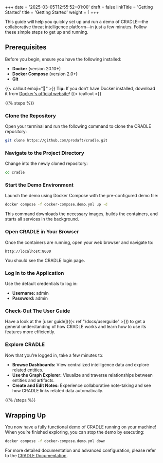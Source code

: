 +++
date = '2025-03-05T12:55:52+01:00'
draft = false
linkTitle = 'Getting Started'
title = 'Getting Started'
weight = 1
+++

This guide will help you quickly set up and run a demo of CRADLE—the collaborative threat intelligence platform—in just a few minutes. Follow these simple steps to get up and running.

## Prerequisites

Before you begin, ensure you have the following installed:

- **Docker** (version 20.10+)
- **Docker Compose** (version 2.0+)
- **Git**

{{< callout emoji="🐋" >}} **Tip:** If you don’t have Docker installed, download it from [Docker's official website](https://www.docker.com/)! {{< /callout >}}


{{% steps %}}

### Clone the Repository
Open your terminal and run the following command to clone the CRADLE repository:
```sh
git clone https://github.com/prodaft/cradle.git
```

### Navigate to the Project Directory
Change into the newly cloned repository:
```sh
cd cradle
```

### Start the Demo Environment
Launch the demo using Docker Compose with the pre-configured demo file:
```sh
docker compose -f docker-compose.demo.yml up -d
```
This command downloads the necessary images, builds the containers, and starts all services in the background.

### Open CRADLE in Your Browser
Once the containers are running, open your web browser and navigate to:
```
http://localhost:8000
```
You should see the CRADLE login page.

### Log In to the Application
Use the default credentials to log in:
- **Username:** admin
- **Password:** admin

### Check-Out The User Guide

Have a look at the [user guide]({{< ref "/docs/userguide" >}}) to get a general understanding of how CRADLE works and learn how to use its features more efficiently.

### Explore CRADLE
Now that you're logged in, take a few minutes to:
- **Browse Dashboards:** View centralized intelligence data and explore related entities.
- **Use the Graph Explorer:** Visualize and traverse relationships between entities and artifacts.
- **Create and Edit Notes:** Experience collaborative note-taking and see how CRADLE links related data automatically.


{{% /steps %}}


## Wrapping Up

You now have a fully functional demo of CRADLE running on your machine! When you’re finished exploring, you can stop the demo by executing:
```sh
docker compose -f docker-compose.demo.yml down
```

For more detailed documentation and advanced configuration, please refer to the [CRADLE Documentation](https://github.com/prodaft/cradle).
